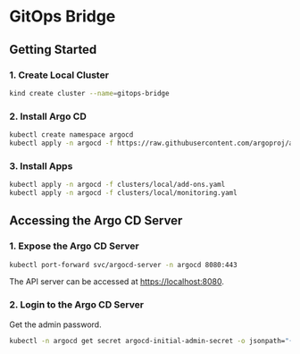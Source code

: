 # GitOps Bridge

## Getting Started

### 1. Create Local Cluster

```bash
kind create cluster --name=gitops-bridge
```

### 2. Install Argo CD

```bash
kubectl create namespace argocd
kubectl apply -n argocd -f https://raw.githubusercontent.com/argoproj/argo-cd/stable/manifests/install.yaml
```

### 3. Install Apps

```bash
kubectl apply -n argocd -f clusters/local/add-ons.yaml
kubectl apply -n argocd -f clusters/local/monitoring.yaml
```

## Accessing the Argo CD Server

### 1. Expose the Argo CD Server

```bash
kubectl port-forward svc/argocd-server -n argocd 8080:443
```

The API server can be accessed at <https://localhost:8080>.

### 2. Login to the Argo CD Server

Get the admin password.

```bash
kubectl -n argocd get secret argocd-initial-admin-secret -o jsonpath="{.data.password}" | base64 -d && echo
```
